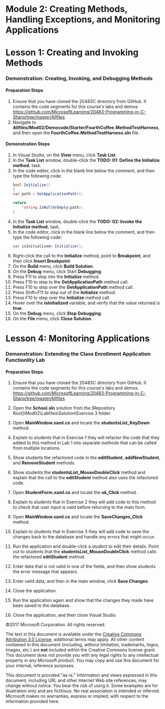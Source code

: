 # Module 2: Creating Methods, Handling Exceptions, and Monitoring Applications

# Lesson 1: Creating and Invoking Methods

### Demonstration: Creating, Invoking, and Debugging Methods

#### Preparation Steps

1. Ensure that you have cloned the 20483C directory from GitHub. It contains the code segments for this course's labs and demos. https://github.com/MicrosoftLearning/20483-Programming-in-C-Sharp/tree/master/Allfiles
2. Navigate to **Allfiles/Mod02/Democode/Starter/FourthCoffee.MethodTestHarness**, and then open the **FourthCoffee.MethodTestHarness.sln** file.

#### Demonstration Steps

1.	In Visual Studio, on the **View** menu, click **Task List**.
2.	In the **Task List** window, double-click the **TODO: 01: Define the Initialize method.** task.
3.	In the code editor, click in the blank line below the comment, and then type the following code:
    ```cs
    bool Initialize()
    {
    var path = GetApplicationPath();

    return
        !string.IsNullOrEmpty(path);
    } 
    ```
4.	In the **Task List** window, double-click the **TODO: 02: Invoke the Initialize method.** task.
5.	In the code editor, click in the blank line below the comment, and then type the following code:
    ```cs
    var isInitialized= Initialize();
    ```
6.	Right-click the call to the **Initialize** method, point to **Breakpoint**, and then click **Insert Breakpoint**.
7.	On the **Build** menu, click **Build Solution**.
8.	On the **Debug** menu, click Start **Debugging**.
9.	Press F11 to step into the **Initialize** method.
10.	Press F10 to step to the **GetApplicationPath** method call.
11.	Press F10 to step over the **GetApplicationPath** method call.
12.	Press Shift+F11 to step out of the **Initialize** method.
13.	Press F10 to step over the **Initialize** method call.
14.	Hover over the **isInitialized** variable, 
and verify that the value returned is **true**.
15.	On the **Debug** menu, click **Stop Debugging**.
16.	On the **File** menu, click **Close Solution**.


# Lesson 4: Monitoring Applications

### Demonstration: Extending the Class Enrollment Application Functionlity Lab

#### Preparation Steps

1. Ensure that you have cloned the 20483C directory from GitHub. It contains the code segments for this course's labs and demos. https://github.com/MicrosoftLearning/20483-Programming-in-C-Sharp/tree/master/Allfiles

1.  Open the **School.sln** solution from the
    [Repository Root]\\Mod02\\Labfiles\\Solution\\Exercise 3 folder.
2.  Open **MainWindow.xaml.cs** and locate the **studentsList_KeyDown** method.
3.  Explain to students that in Exercise 1 they will refactor the code that they
    added to this method in Lab 1 into separate methods that can be called from
    multiple locations.
4.  Show students the refactored code in the **editStudent**, **addNewStudent**,
    and **RemoveStudent** methods.
5.  Show students the **studentsList_MouseDoubleClick** method and explain that
    the call to the **editStudent** method also uses the refactored code.
6.  Open **StudentForm.xaml.cs** and locate the **ok_Click** method.
7.  Explain to students that in Exercise 2 they will add code to this method to
    check that user input is valid before returning to the main form.
8.  Open **MainWindow.xaml.cs** and locate the **SaveChanges_Click** method.
9.  Explain to students that in Exercise 3 they will add code to save the
    changes back to the database and handle any errors that might occur.
10. Run the application and double-click a student to edit their details. Point
    out to students that the **studentsList_MouseDoubleClick** method calls the
    refactored **editStudent** method.
11. Enter data that is not valid in one of the fields, and then show students
    the error message that appears.
12. Enter valid data, and then in the main window, click **Save Changes**.
13. Close the application.
14. Run the application again and show that the changes they made have been
    saved to the database.
15. Close the application, and then close Visual Studio.



©2017 Microsoft Corporation. All rights reserved.

The text in this document is available under the  [Creative Commons Attribution 3.0 License](https://creativecommons.org/licenses/by/3.0/legalcode), additional terms may apply. All other content contained in this document (including, without limitation, trademarks, logos, images, etc.) are  **not**  included within the Creative Commons license grant. This document does not provide you with any legal rights to any intellectual property in any Microsoft product. You may copy and use this document for your internal, reference purposes.

This document is provided &quot;as-is.&quot; Information and views expressed in this document, including URL and other Internet Web site references, may change without notice. You bear the risk of using it. Some examples are for illustration only and are fictitious. No real association is intended or inferred. Microsoft makes no warranties, express or implied, with respect to the information provided here.
